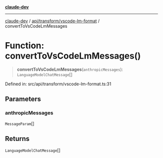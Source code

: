 [**claude-dev**](../../../../README.md)

***

[claude-dev](../../../../README.md) / [api/transform/vscode-lm-format](../README.md) / convertToVsCodeLmMessages

# Function: convertToVsCodeLmMessages()

> **convertToVsCodeLmMessages**(`anthropicMessages`): `LanguageModelChatMessage`[]

Defined in: src/api/transform/vscode-lm-format.ts:31

## Parameters

### anthropicMessages

`MessageParam`[]

## Returns

`LanguageModelChatMessage`[]
